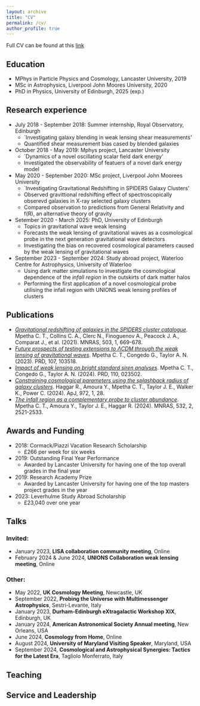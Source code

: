 ```yaml
---
layout: archive
title: "CV"
permalink: /cv/
author_profile: true
---
```


Full CV can be found at this [link](http://charliempetha.github.io/files/CV.pdf)

Education
-----
  - MPhys in Particle Physics and Cosmology, Lancaster University, 2019
  - MSc in Astrophysics, Liverpool John Moores University, 2020
  - PhD in Physics, University of Edinburgh, 2025 (exp.)

Research experience
-----
  - July 2018 - September 2018: Summer internship, Royal Observatory, Edinburgh
      * `Investigating galaxy blending in weak lensing shear measurements'
      * Quantified shear measurement bias cased by blended galaxies
  - October 2018 - May 2019: Mphys project, Lancaster University
      * `Dynamics of a novel oscillating scalar field dark energy'
      * Investigated the observability of featuers of a novel dark energy model
  - May 2020 - September 2020: MSc project, Liverpool John Moorees University
      * `Investigating Gravitational Redshifting in SPIDERS Galaxy Clusters'
      * Observed gravittional redshifting effect of spectroscopically obserevd galaxies in X-ray selected galaxy clusters
      * Compared observation to predictions from General Relativity and f(R), an alternative theory of gravity
  - Setember 2020 - March 2025: PhD, University of Edinburgh
      * Topics in gravitational wave weak lensing
      * Forecasts the weak lensing of gravitational waves as a cosmological probe in the next generation gravitational wave detectors
      * Investigating the bias on recovered cosmological parameters caused by the weak lensing of gravitational waves
  - September 2023 - September 2024: Study abroad project, Waterloo Centre for Astrophysics, University of Waterloo
      * Using dark matter simulations to investigate the cosmological dependence of the *infall region* in the outskirts of dark matter halos
      * Performing the first application of a novel cosmological probe utilising the infall region with UNIONS weak lensing profiles of clusters

Publications
-----
- [*Gravitational redshifting of galaxies in the SPIDERS cluster catalogue*](https://doi.org/10.1093/mnras/stab544). 
  Mpetha C. T., Collins C. A., Clerc N., Finoguenov A., Peacock J. A., Comparat J., et al. (2021). MNRAS, 503, 1, 669-678. 
- [*Future prospects of testing extensions to ΛCDM through the weak lensing of gravitational waves*](https://doi.org/10.1103/PhysRevD.107.103518). 
  Mpetha C. T., Congedo G., Taylor A. N. (2023). PRD, 107, 103518.
- [*Impact of weak lensing on bright standard siren analyses*](https://doi.org/10.1103/PhysRevD.110.023502). 
  Mpetha C. T., Congedo G., Taylor A. N. (2024). PRD, 110, 023502.
- [*Constraining cosmological parameters using the splashback radius of galaxy clusters*](https://doi.org/10.3847/1538-4357/ad5cee). 
  Haggar R., Amoura Y., Mpetha C. T., Taylor J. E., Walker K., Power C. (2024). ApJ, 972, 1, 28.
- [*The infall region as a complementary probe to cluster abundance*](https://doi.org/10.1093/mnras/stae1637). 
  Mpetha C. T., Amoura Y., Taylor J. E., Haggar R. (2024). MNRAS, 532, 2, 2521-2533.

Awards and Funding
-----
- 2018: Cormack/Piazzi Vacation Research Scholarship
    * £266 per week for six weeks
- 2019: Outstanding Final Year Performance
    * Awarded by Lancaster University for having one of the top overall grades in the final year
- 2019: Research Academy Prize
    * Awarded by Lancaster University for having one of the top masters project grades in the year
- 2023: Leverhulme Study Abroad Scholarship
    * £23,040 over one year


Talks
-----

### Invited:
- January 2023, **LISA collaboration community meeting**, Online
- February 2024 & June 2024, **UNIONS Collaboration weak lensing meeting**, Online

### Other:
- May 2022, **UK Cosmology Meeting**, Newcastle, UK
- September 2022, **Probing the Universe with Multimessenger Astrophysics**, Sestri-Levante, Italy
- January 2023, **Durham-Edinburgh eXtragalactic Workshop XIX**, Edinburgh, UK
- January 2024, **American Astronomical Society Annual meeting**, New Orleans, USA
- June 2024, **Cosmology from Home**, Online
- August 2024, **University of Maryland Visiting Speaker**, Maryland, USA
- September 2024, **Cosmological and Astrophysical Synergies: Tactics for the Latest Era**,  Tagliolo Monferrato, Italy

Teaching
-----



Service and Leadership
-----



